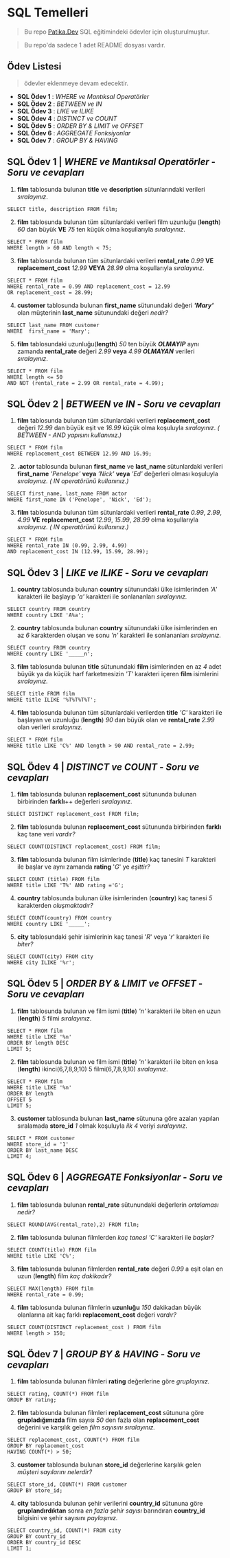 # SQL Temelleri

> Bu repo [Patika.Dev](https://academy.patika.dev/tr/paths) SQL eğitimindeki ödevler için oluşturulmuştur.

>Bu repo'da sadece 1 adet README dosyası vardır.
## Ödev Listesi
>ödevler eklenmeye devam edecektir.
* **SQL Ödev 1** : *WHERE ve Mantıksal Operatörler*
* **SQL Ödev 2** : *BETWEEN ve IN*
* **SQL Ödev 3** : *LIKE ve ILIKE*
* **SQL Ödev 4** : *DISTINCT ve COUNT*
* **SQL Ödev 5** : *ORDER BY & LIMIT ve OFFSET*
* **SQL Ödev 6** : *AGGREGATE Fonksiyonlar*
* **SQL Ödev 7** : *GROUP BY & HAVING*


## SQL Ödev 1 | *WHERE ve Mantıksal Operatörler* - *Soru ve cevapları*

1. **film** tablosunda bulunan **title** ve **description** sütunlarındaki verileri *sıralayınız*.

```
SELECT title, description FROM film;
```

2. **film** tablosunda bulunan tüm sütunlardaki verileri film uzunluğu (**length**) *60* dan büyük **VE** *75* ten küçük olma koşullarıyla *sıralayınız*.

```
SELECT * FROM film
WHERE length > 60 AND length < 75;
```

3. **film** tablosunda bulunan tüm sütunlardaki verileri **rental_rate** *0.99* **VE** **replacement_cost** *12.99* **VEYA** *28.99* olma koşullarıyla *sıralayınız*.

```
SELECT * FROM film
WHERE rental_rate = 0.99 AND replacement_cost = 12.99
OR replacement_cost = 28.99;
```

4. **customer** tablosunda bulunan **first_name** sütunundaki değeri ***'Mary'*** olan müşterinin **last_name** sütunundaki değeri *nedir?*

```
SELECT last_name FROM customer
WHERE  first_name = 'Mary';
```

5. **film** tablosundaki uzunluğu(**length**) *50* ten büyük ***OLMAYIP*** aynı zamanda **rental_rate** değeri *2.99* **veya** *4.99* ***OLMAYAN*** verileri *sıralayınız*.

```
SELECT * FROM film
WHERE length <= 50
AND NOT (rental_rate = 2.99 OR rental_rate = 4.99);
```

## SQL Ödev 2 | *BETWEEN ve IN* - *Soru ve cevapları*

1. **film** tablosunda bulunan tüm sütunlardaki verileri **replacement_cost** değeri *12.99* dan büyük eşit ve *16.99* küçük olma koşuluyla *sıralayınız*. *( BETWEEN - AND yapısını kullanınız.)*

```
SELECT * FROM film
WHERE replacement_cost BETWEEN 12.99 AND 16.99;
```

2. **.actor** tablosunda bulunan **first_name** ve **last_name** sütunlardaki verileri **first_name** *'Penelope'* **veya** *'Nick'* **veya** *'Ed'* değerleri olması koşuluyla *sıralayınız.* *( IN operatörünü kullanınız.)*

```
SELECT first_name, last_name FROM actor
WHERE first_name IN ('Penelope', 'Nick', 'Ed');
```

3. **film** tablosunda bulunan tüm sütunlardaki verileri **rental_rate** *0.99*, *2.99*, *4.99* **VE** **replacement_cost** *12.99*, *15.99*, *28.99* olma koşullarıyla *sıralayınız.* *( IN operatörünü kullanınız.)*

```
SELECT * FROM film
WHERE rental_rate IN (0.99, 2.99, 4.99)
AND replacement_cost IN (12.99, 15.99, 28.99);
```
## SQL Ödev 3 | *LIKE ve ILIKE* - *Soru ve cevapları* 

1. **country** tablosunda bulunan **country** sütunundaki ülke isimlerinden *'A'* karakteri ile başlayıp *'a'* karakteri ile sonlananları *sıralayınız.*

```
SELECT country FROM country
WHERE country LIKE 'A%a';
```

2. **country** tablosunda bulunan **country** sütunundaki ülke isimlerinden en az *6* karakterden oluşan ve sonu *'n'* karakteri ile sonlananları *sıralayınız.*

```
SELECT country FROM country
WHERE country LIKE '_____n';
```

3. **film** tablosunda bulunan **title** sütunundaki **film** isimlerinden en az *4* adet büyük ya da küçük harf farketmesizin *'T'* karakteri içeren **film** isimlerini *sıralayınız.*

```
SELECT title FROM film
WHERE title ILIKE '%T%T%T%T';
```

4. **film** tablosunda bulunan tüm sütunlardaki verilerden **title** *'C'* karakteri ile başlayan ve uzunluğu (**length**) *90* dan büyük olan ve **rental_rate** *2.99* olan verileri *sıralayınız.*

```
SELECT * FROM film
WHERE title LIKE 'C%' AND length > 90 AND rental_rate = 2.99; 
```

## SQL Ödev 4 | *DISTINCT ve COUNT* - *Soru ve cevapları* 

1. **film** tablosunda bulunan **replacement_cost** sütununda bulunan birbirinden **farklı**++ değerleri *sıralayınız*.

```
SELECT DISTINCT replacement_cost FROM film;
```

2. **film** tablosunda bulunan **replacement_cost** sütununda birbirinden **farklı** kaç tane veri *vardır?*

```
SELECT COUNT(DISTINCT replacement_cost) FROM film;
```

3. **film** tablosunda bulunan film isimlerinde (**title**) kaç tanesini *T* karakteri ile başlar ve aynı zamanda **rating** '*G*' ye *eşittir?*

```
SELECT COUNT (title) FROM film
WHERE title LIKE 'T%' AND rating ='G';
```

4. **country** tablosunda bulunan ülke isimlerinden (**country**) kaç tanesi *5* karakterden *oluşmaktadır?*

```
SELECT COUNT(country) FROM country
WHERE country LIKE '_____';
```

5. **city** tablosundaki şehir isimlerinin kaç tanesi '*R*' veya '*r*' karakteri ile *biter?*

```
SELECT COUNT(city) FROM city
WHERE city ILIKE '%r';
```

## SQL Ödev 5 | *ORDER BY & LIMIT ve OFFSET* - *Soru ve cevapları* 

1. **film** tablosunda bulunan ve film ismi (**title**) *'n'* karakteri ile biten en uzun (**length**) *5* filmi *sıralayınız*.

```
SELECT * FROM film
WHERE title LIKE '%n'
ORDER BY length DESC
LIMIT 5;
```

2. **film** tablosunda bulunan ve film ismi (**title**) *'n'* karakteri ile biten en kısa (**length**) ikinci(6,7,8,9,10) 5 filmi(6,7,8,9,10) *sıralayınız*.


```
SELECT * FROM film
WHERE title LIKE '%n'
ORDER BY length
OFFSET 5
LIMIT 5;
```

3. **customer** tablosunda bulunan **last_name** sütununa göre azalan yapılan sıralamada **store_id** *1* olmak koşuluyla *ilk 4* veriyi *sıralayınız*.


```
SELECT * FROM customer
WHERE store_id = '1' 
ORDER BY last_name DESC
LIMIT 4;
```

## SQL Ödev 6 | *AGGREGATE Fonksiyonlar* - *Soru ve cevapları*

1. **film** tablosunda bulunan **rental_rate** sütunundaki değerlerin *ortalaması* *nedir?*

```
SELECT ROUND(AVG(rental_rate),2) FROM film;
```

2. **film** tablosunda bulunan filmlerden *kaç tanesi* *'C'* karakteri ile *başlar?*

```
SELECT COUNT(title) FROM film 
WHERE title LIKE 'C%';
```

3. **film** tablosunda bulunan filmlerden **rental_rate** değeri *0.99* a eşit olan en uzun (**length**) film *kaç dakikadır?*

```
SELECT MAX(length) FROM film
WHERE rental_rate = 0.99;
```

4. **film** tablosunda bulunan filmlerin **uzunluğu** *150* dakikadan büyük olanlarına ait kaç farklı **replacement_cost** değeri *vardır?*

```
SELECT COUNT(DISTINCT replacement_cost ) FROM film
WHERE length > 150;
```

## SQL Ödev 7 | *GROUP BY & HAVING* - *Soru ve cevapları*

1. **film** tablosunda bulunan filmleri **rating** değerlerine göre *gruplayınız.*

```
SELECT rating, COUNT(*) FROM film
GROUP BY rating;
```

2. **film** tablosunda bulunan filmleri **replacement_cost** sütununa göre **grupladığımızda** film sayısı *50* den fazla olan **replacement_cost** değerini ve karşılık gelen *film sayısını sıralayınız.*


```
SELECT replacement_cost, COUNT(*) FROM film
GROUP BY replacement_cost 
HAVING COUNT(*) > 50;
```

3. **customer** tablosunda bulunan **store_id** değerlerine karşılık gelen *müşteri sayılarını nelerdir?*

```
SELECT store_id, COUNT(*) FROM customer
GROUP BY store_id;
```

4. **city** tablosunda bulunan şehir verilerini **country_id** sütununa göre **gruplandırdıktan** sonra *en fazla şehir sayısı* barındıran **country_id** bilgisini ve şehir sayısını *paylaşınız.*

```
SELECT country_id, COUNT(*) FROM city
GROUP BY country_id
ORDER BY country_id DESC
LIMIT 1;
```